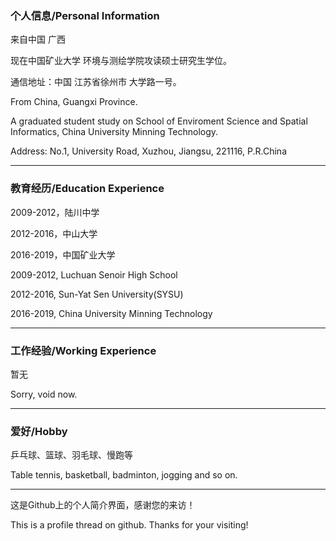 ### 个人信息/Personal Information
<p>来自中国 广西</p>
<p>现在中国矿业大学 环境与测绘学院攻读硕士研究生学位。</p>
<p>通信地址：中国 江苏省徐州市 大学路一号。</p>
<p>From China, Guangxi Province.</p>
<p>A graduated student study on School of Enviroment Science and Spatial Informatics, China University Minning Technology.</p>
<p>Address: No.1, University Road, Xuzhou, Jiangsu, 221116, P.R.China</p>

---------------------------------------

### 教育经历/Education Experience
<p>2009-2012，陆川中学</p>
<p>2012-2016，中山大学</p>
<p>2016-2019，中国矿业大学</p>
<p>2009-2012, Luchuan Senoir High School</p>
<p>2012-2016, Sun-Yat Sen University(SYSU)</p>
<p>2016-2019, China University Minning Technology</p>

---------------------------------------


### 工作经验/Working Experience
<p>暂无</p>
<p>Sorry, void now.</p>

--------------------------------------------

### 爱好/Hobby
<p>乒乓球、篮球、羽毛球、慢跑等</p>
<p>Table tennis, basketball, badminton, jogging and so on.</p>




--------------------------------------------
<p>这是Github上的个人简介界面，感谢您的来访！</p>
<p>This is a profile thread on github. Thanks for your visiting!</p>

